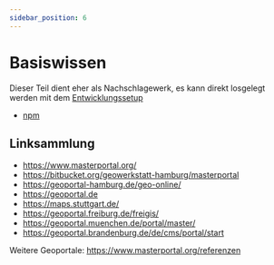 ```yaml
---
sidebar_position: 6
---
```


# Basiswissen

Dieser Teil dient eher als Nachschlagewerk, es kann direkt losgelegt werden mit dem [Entwicklungssetup](../devsetup/README.md)

- [npm](./npm.md)

## Linksammlung

- https://www.masterportal.org/
- https://bitbucket.org/geowerkstatt-hamburg/masterportal
- https://geoportal-hamburg.de/geo-online/
- https://geoportal.de
- https://maps.stuttgart.de/
- https://geoportal.freiburg.de/freigis/
- https://geoportal.muenchen.de/portal/master/
- https://geoportal.brandenburg.de/de/cms/portal/start

Weitere Geoportale: https://www.masterportal.org/referenzen